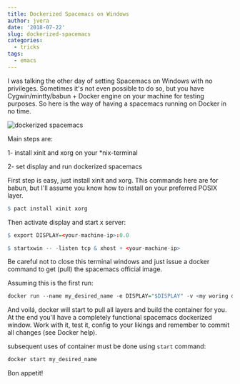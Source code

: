 ```yaml
---
title: Dockerized Spacemacs on Windows
author: jvera
date: '2018-07-22'
slug: dockerized-spacemacs
categories:
  - tricks
tags:
  - emacs
---
```


I was talking the other day of setting Spacemacs on Windows with no privileges. Sometimes it's not even possible to do so, but you have Cygwin/mintty/babun + Docker engine on your machine for testing purposes. So here is the way of having a spacemacs running on Docker in no time.

![dockerized spacemacs](/images/dockerized_spacemacs.jpg)

Main steps are:

1- install xinit and xorg on your *nix-terminal

2- set display and run dockerized spacemacs

First step is easy, just install xinit and xorg. This commands here are for babun, but I'll assume you know how to install on your preferred POSIX layer.

```r
$ pact install xinit xorg
```

Then activate display and start x server:

```r
$ export DISPLAY=<your-machine-ip>:0.0

$ startxwin -- -listen tcp & xhost + <your-machine-ip>
```

Be careful not to close this terminal windows and just issue a docker command to get (pull) the spacemacs official image.

Assuming this is the first run:

```r
docker run --name my_desired_name -e DISPLAY="$DISPLAY" -v <my woring dir>:/mnt/workspace spacemacs/emacs25:develop
```

And voilá, docker will start to pull all layers and build the container for you. At the end you'll have a completely functional spacemacs dockerized window. 
Work with it, test it, config to your likings and remember to commit all changes (see Docker help).

subsequent uses of container must be done using `start` command:

```r
docker start my_desired_name
```

Bon appetit!